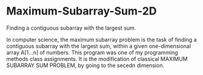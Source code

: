# Maximum-Subarray-Sum-2D
Finding a contiguous subarray with the largest sum.

In computer science, the maximum subarray problem is the task of finding a contiguous subarray with the largest sum, within a given one-dimensional array A[1...n] of numbers.
This program was one of my programming methods class assignments.
It is the modification of classical MAXIMUM SUBARRAY SUM PROBLEM, by going to the secedn dimension.
